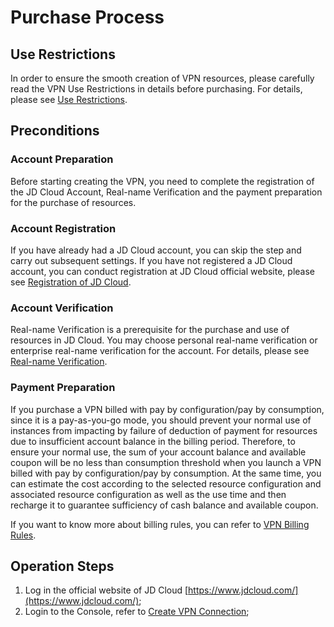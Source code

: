 # Purchase Process
## Use Restrictions
In order to ensure the smooth creation of VPN resources, please carefully read the VPN Use Restrictions in details before purchasing. For details, please see [Use Restrictions](../Introduction/Restrictions.md).

## Preconditions
### Account Preparation

Before starting creating the VPN, you need to complete the registration of the JD Cloud Account, Real-name Verification and the payment preparation for the purchase of resources.

### Account Registration

If you have already had a JD Cloud account, you can skip the step and carry out subsequent settings.
If you have not registered a JD Cloud account, you can conduct registration at JD Cloud official website, please see [Registration of JD Cloud](https://user.jdcloud.com/register).

### Account Verification

Real-name Verification is a prerequisite for the purchase and use of resources in JD Cloud. You may choose personal real-name verification or enterprise real-name verification for the account. For details, please see [Real-name Verification](https://docs.jdcloud.com/en/real-name-verification/introduction).

### Payment Preparation

If you purchase a VPN billed with pay by configuration/pay by consumption, since it is a pay-as-you-go mode, you should prevent your normal use of instances from impacting by failure of deduction of payment for resources due to insufficient account balance in the billing period. Therefore, to ensure your normal use, the sum of your account balance and available coupon will be no less than consumption threshold when you launch a VPN billed with pay by configuration/pay by consumption. At the same time, you can estimate the cost according to the selected resource configuration and associated resource configuration as well as the use time and then recharge it to guarantee sufficiency of cash balance and available coupon.

If you want to know more about billing rules, you can refer to [VPN Billing Rules](Billing-Overview.md).

## Operation Steps
1. Log in the official website of JD Cloud [https://www.jdcloud.com/](https://www.jdcloud.com/); </br>
2. Login to the Console, refer to [Create VPN Connection](../Operation-Guide/VPN-Connection-Management/VPN-Connection-Configuration.md);
